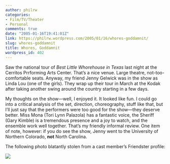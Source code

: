 ```yaml
---
author: philrw
categories:
- Film/TV/Theater
- Personal
comments: true
date: "2005-01-16T19:41:01Z"
link: https://philrw.wordpress.com/2005/01/16/whores-goddamnit/
slug: whores-goddamnit
title: Whores, Goddamnit
wordpress_id: 402
---
```


Saw the national tour of _Best Little Whorehouse in Texas_ last night at the Cerritos Prrforming Arts Center. That’s a nice venue. Large theatre, not-too-comfortable seats. Anyway, my friend Jenny Gelwick was in the show as Linda Lou (one of the girls). They wrap up their tour in March at the Kodak after taking another swing around the country starting in a few days.

My thoughts on the show—well, I enjoyed it. It looked like fun. I could go into a critical analysis of the set, direction, choreography, stuff like that, but I’ll just say that the performers were too good for the show—they deserve better. Miss Mona (Tori Lynn Palazola) has a fantastic voice, the Sheriff (Gary Kimble) is a tremendous presence and a joy to watch, and the ensemble work well together. That’s my friendly informal review. One item of note, however: if you do see the show, Jenny went to the University of Northern Colorado, **not** North Carolina.

The following photo blatantly stolen from a cast member’s Friendster profile:

[![](https://blog.rosenberg-watt.com/wp-content/uploads/2005/01/7023764958563l-300x225.jpg)](http://philrw.files.wordpress.com/2005/01/7023764958563l.jpg)
